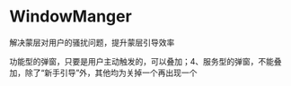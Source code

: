 # WindowManger

解决蒙层对用户的骚扰问题，提升蒙层引导效率

功能型的弹窗，只要是用户主动触发的，可以叠加；4、服务型的弹窗，不能叠加，除了“新手引导”外，其他均为关掉一个再出现一个
